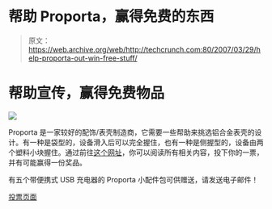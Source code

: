 # 帮助 Proporta，赢得免费的东西

> 原文：<https://web.archive.org/web/http://techcrunch.com:80/2007/03/29/help-proporta-out-win-free-stuff/>

# 帮助宣传，赢得免费物品

![](img/5bcc2ad7a2ee9704b003ee439add87ef.png)

Proporta 是一家较好的配饰/表壳制造商，它需要一些帮助来挑选铝合金表壳的设计。有一种是袋型的，设备滑入后可以完全握住，也有一种是侧握型的，设备由两个塑料小块握住。通过前往[这个网址](https://web.archive.org/web/20210304174953/http://www.proporta.com/static.php?id=vote_case)，你可以阅读所有相关内容，投下你的一票，并有可能赢得一份奖品。

有五个带便携式 USB 充电器的 Proporta 小配件包可供赠送，请发送电子邮件！

[投票页面](https://web.archive.org/web/20210304174953/http://www.proporta.com/static.php?id=vote_case)